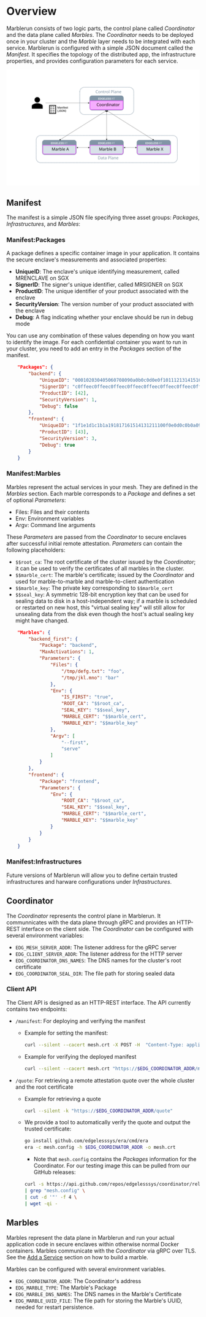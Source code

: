 # Overview

Marblerun consists of two logic parts, the control plane called *Coordinator* and the data plane called *Marbles*.
The *Coordinator* needs to be deployed once in your cluster and the *Marble* layer needs to be integrated with each service.
Marblerun is configured with a simple JSON document called the *Manifest*.
It specifies the topology of the distributed app, the infrastructure properties, and provides configuration parameters for each service.

![overview](assets/mesh_overview.svg)

## Manifest

The manifest is a simple JSON file specifying three asset groups: *Packages*, *Infrastructures*, and *Marbles*:

### Manifest:Packages

A package defines a specific container image in your application.
It contains the secure enclave's measurements and associated properties:

* **UniqueID**: The enclave's unique identifying measurement, called MRENCLAVE on SGX
* **SignerID**: The signer's unique identifier, called MRSIGNER on SGX
* **ProductID**: The unique identifier of your product associated with the enclave
* **SecurityVersion**: The version number of your product associated with the enclave
* **Debug**: A flag indicating whether your enclave should be run in debug mode

You can use any combination of these values depending on how you want to identify the image.
For each confidential container you want to run in your cluster, you need to add an entry in the *Packages* section of the manifest.

```json
    "Packages": {
        "backend": {
            "UniqueID": "000102030405060708090a0b0c0d0e0f101112131415161718191a1b1c1d1e1f",
            "SignerID": "c0ffeec0ffeec0ffeec0ffeec0ffeec0ffeec0ffeec0ffeec0ffeec0ffeec0ffee",
            "ProductID": [42],
            "SecurityVersion": 1,
            "Debug": false
        },
        "frontend": {
            "UniqueID": "1f1e1d1c1b1a191817161514131211100f0e0d0c0b0a09080706050403020100",
            "ProductID": [43],
            "SecurityVersion": 3,
            "Debug": true
        }
    }
```

### Manifest:Marbles

Marbles represent the actual services in your mesh. They are defined in the *Marbles* section. Each marble corresponds to a *Package* and defines a set of optional *Parameters*: 

* Files: Files and their contents
* Env: Environment variables
* Argv: Command line arguments

These *Parameters* are passed from the *Coordinator* to secure enclaves after successful initial remote attestation. *Parameters* can contain the following placeholders:

* `$$root_ca`: The root certificate of the cluster issued by the *Coordinator*; it can be used to verify the certificates of all marbles in the cluster.
* `$$marble_cert`: The marble's certificate; issued by the *Coordinator* and used for marble-to-marble and marble-to-client authentication
* `$$marble_key`: The private key corresponding to `$$marble_cert`
* `$$seal_key`: A symmetric 128-bit encryption key that can be used for sealing data to disk in a host-independent way; if a marble is scheduled or restarted on new host, this "virtual sealing key" will still allow for unsealing data from the disk even though the host's actual sealing key might have changed.

```json
    "Marbles": {
        "backend_first": {
            "Package": "backend",
            "MaxActivations": 1,
            "Parameters": {
                "Files": {
                    "/tmp/defg.txt": "foo",
                    "/tmp/jkl.mno": "bar"
                },
                "Env": {
                    "IS_FIRST": "true",
                    "ROOT_CA": "$$root_ca",
                    "SEAL_KEY": "$$seal_key",
                    "MARBLE_CERT": "$$marble_cert",
                    "MARBLE_KEY": "$$marble_key"
                },
                "Argv": [
                    "--first",
                    "serve"
                ]
            }
        },
        "frontend": {
            "Package": "frontend",
            "Parameters": {
                "Env": {
                    "ROOT_CA": "$$root_ca",
                    "SEAL_KEY": "$$seal_key",
                    "MARBLE_CERT": "$$marble_cert",
                    "MARBLE_KEY": "$$marble_key"
                }
            }
        }
    }
```

### Manifest:Infrastructures

Future versions of Marblerun will allow you to define certain trusted infrastructures and harware configurations under *Infrastructures*. 

## Coordinator

The *Coordinator* represents the control plane in Marblerun.
It communnicates with the data plane through gRPC and provides an HTTP-REST interface on the client side.
The *Coordinator* can be configured with several environment variables:

* `EDG_MESH_SERVER_ADDR`: The listener address for the gRPC server
* `EDG_CLIENT_SERVER_ADDR`: The listener address for the HTTP server
* `EDG_COORDINATOR_DNS_NAMES`: The DNS names for the cluster's root certificate
* `EDG_COORDINATOR_SEAL_DIR`: The file path for storing sealed data

### Client API

The Client API is designed as an HTTP-REST interface.
The API currently contains two endpoints:

* `/manifest`: For deploying and verifying the manifest
    * Example for setting the manifest:

        ```bash
        curl --silent --cacert mesh.crt -X POST -H  "Content-Type: application/json" --data-binary @manifest.json "https://$EDG_COORDINATOR_ADDR/manifest"
        ```

    * Example for verifying the deployed manifest

        ```bash
        curl --silent --cacert mesh.crt "https://$EDG_COORDINATOR_ADDR/manifest" | jq '.ManifestSignature' --raw-output
        ```

* `/quote`: For retrieving a remote attestation quote over the whole cluster and the root certificate
    * Example for retrieving a quote

        ```bash
        curl --silent -k "https://$EDG_COORDINATOR_ADDR/quote"
        ```

    * We provide a tool to automatically verify the quote and output the trusted certificate:

        ```bash
        go install github.com/edgelesssys/era/cmd/era
        era -c mesh.config -h $EDG_COORDINATOR_ADDR -o mesh.crt
        ```

        * Note that `mesh.config` contains the *Packages* information for the Coordinator. For our testing image this can be pulled from our GitHub releases:

        ```bash
        curl -s https://api.github.com/repos/edgelesssys/coordinator/releases/latest \
        | grep "mesh.config" \
        | cut -d '"' -f 4 \
        | wget -qi -
        ```

## Marbles

Marbles represent the data plane in Marblerun and run your actual application code in secure enclaves within otherwise normal Docker containers. Marbles communicate with the *Coordinator* via gRPC over TLS. See the [Add a Service](add-service.md) section on how to build a marble.

Marbles can be configured with several environment variables.

* `EDG_COORDINATOR_ADDR`: The Coordinator's address
* `EDG_MARBLE_TYPE`: The Marble's Package
* `EDG_MARBLE_DNS_NAMES`: The DNS names in the Marble's Certificate
* `EDG_MARBLE_UUID_FILE`: The file path for storing the Marble's UUID, needed for restart persistence.
